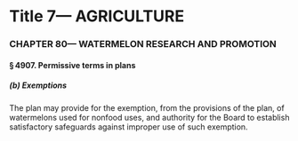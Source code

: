
# Title 7— AGRICULTURE
### CHAPTER 80— WATERMELON RESEARCH AND PROMOTION
#### § 4907. Permissive terms in plans
##### (b) Exemptions

The plan may provide for the exemption, from the provisions of the plan, of watermelons used for nonfood uses, and authority for the Board to establish satisfactory safeguards against improper use of such exemption.
